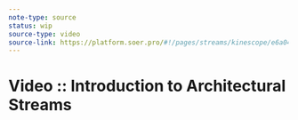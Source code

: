 ```yaml
---
note-type: source
status: wip
source-type: video
source-link: https://platform.soer.pro/#!/pages/streams/kinescope/e6a04bab-1b0a-40b8-ad31-d4767a68402e
---
```


# Video :: Introduction to Architectural Streams
